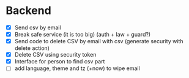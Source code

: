 # Backend
- [x] Send csv by email
- [x] Break safe service (it is too big) (auth + law + guard?)
- [x] Send code to delete CSV by email with csv (generate security with delete action)
- [x] Delete CSV using security token
- [x] Interface for person to find csv part
- [ ] add language, theme and tz (+now) to wipe email
